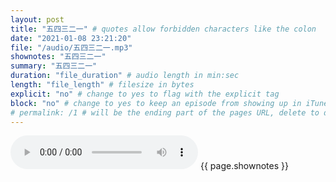 ```yaml
---
layout: post
title: "五四三二一" # quotes allow forbidden characters like the colon
date: "2021-01-08 23:21:20"
file: "/audio/五四三二一.mp3"
shownotes: "五四三二一"
summary: "五四三二一"
duration: "file_duration" # audio length in min:sec
length: "file_length" # filesize in bytes
explicit: "no" # change to yes to flag with the explicit tag
block: "no" # change to yes to keep an episode from showing up in iTunes
# permalink: /1 # will be the ending part of the pages URL, delete to default to the title
---
```


<audio controls>
<source src="{{site.url}}{{site.baseurl}}{{ page.file }}" type="audio/x-mp3">
Your browser does not support the audio element.
</audio>
{{ page.shownotes }}
